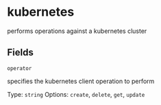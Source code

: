 # kubernetes

performs operations against a kubernetes cluster

## Fields

`operator`

specifies the kubernetes client operation to perform

Type: `string`
Options: `create`, `delete`, `get`, `update`
